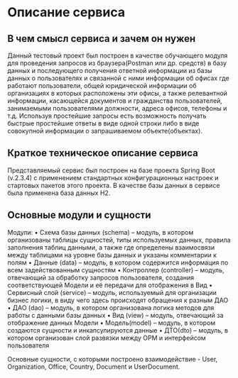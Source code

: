 # Описание сервиса

## В чем смысл сервиса и зачем он нужен

Данный тестовый проект был построен в качестве обучающего модуля для проведения запросов из браузера(Postman или др.
средств) в базу данных и последующего получения ответной информации из базы данных о пользователях и связанной с ними 
информации об офисах где работают пользователи, общей юридической информации об организациях в которых расположены эти 
офисы, а также релевантной информации, касающейся документов и гражданства пользователей, занимаемыми пользователями 
должности, адреса офисов, телефоны и т.д. Используя простейшие запросы есть возможность получать быстрые простейшие 
ответы в виде одной строки либо в виде совокупной информации о запрашиваемом объекте(объектах). 

## Краткое техническое описание сервиса

Представляемый сервис был построен на базе проекта Spring Boot (v.2.3.4) с применением стандартных конфигурационных 
настроек и стартовых пакетов этого проекта. В качестве базы данных в сервисе была применена база данных H2. 

## Основные модули и сущности

Модули:
•	Схема базы данных (schema) – модуль, в котором организованы таблицы сущностей, типы используемых данных, правила 
    заполнения таблиц данными, а также где определены взаимосвязи между таблицами на уровне базы данных и указаны 
    комментарии к полям
•	Данные (data) – модуль, в котором содержится информация по всем задействованным сущностям 
•	Контроллер (controller) – модуль, отвечающий за обработку запросов пользователя, создания соответствующей Модели и 
    её передачи для отображения в Вид
•	Сервисный слой (service) – модуль, используемый для организации бизнес логики, в виду чего здесь происходят 
    обращения к разным ДАО
•	ДАО (dao) – модуль, в котором организована логика методов для работы с данными базы данных
•	Вид (view) – модуль, отвечающий за отображение данных Модели
•	Модель(model) – модуль, в котором создаются сущности и инкапсулируются данные
•	ДТО(dto) – модуль, в котором организован слой развязки между ОРМ и интерфейсом пользователя

Основные сущности, с которыми построено взаимодействие - User, Organization, Office, Country, Document и UserDocument.



